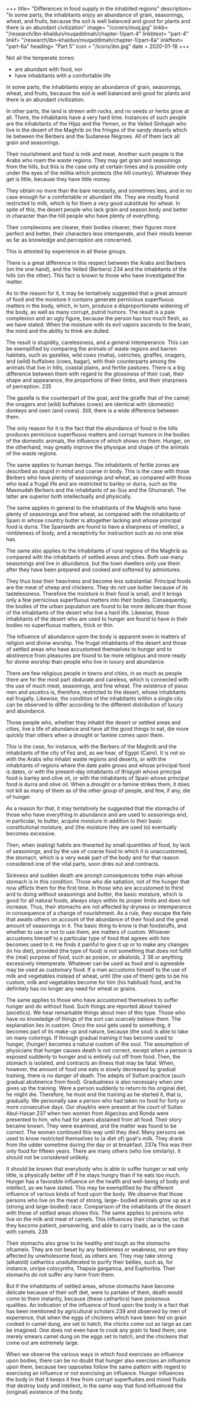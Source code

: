 +++
title= "Differences in food supply in the inhabited regions"
description= "In some parts, the inhabitants enjoy an abundance of grain, seasonings, wheat, and fruits, because the soil is well balanced and good for plants and there is an abundant civilization"
image= "/covers/muq.jpg"
linkb= "/research/ibn-khaldun/muqaddimah/chapter-1/part-4"
linkbtext= "part-4"
linkf= "/research/ibn-khaldun/muqaddimah/chapter-1/part-6a"
linkftext= "part-6a"
heading= "Part 5"
icon = "/icons/ibn.jpg"
date = 2020-01-18
+++

<!-- FIFTH PREFATORY DISCUSSION -->

Not all the temperate zones:
- are abundant with food, nor
- have inhabitants with a comfortable life

In some parts, the inhabitants enjoy an abundance of grain, seasonings, wheat, and fruits, because the soil is well balanced and good for plants and there is an abundant civilization. 

In other parts, the land is strewn with rocks, and no seeds or herbs grow at all. There, the inhabitants have a very hard time. Instances of such people are the inhabitants of the Hijaz and the Yemen, or the Veiled Sinhajah who
live in the desert of the Maghrib on the fringes of the sandy deserts which lie between the Berbers and the Sudanese Negroes. All of them lack all grain and seasonings. 

Their nourishment and food is milk and meat. Another such people is the Arabs who roam the waste regions. They may get grain and seasonings from the hills, but this is the case only at certain times and is possible only under the eyes of the militia which protects (the hill country). Whatever they get is little, because they have little money. 

They obtain no more than the bare necessity, and sometimes less, and in no case enough for a comfortable or abundant life. They are mostly found restricted to milk, which is for them a very good substitute for wheat. In spite of
this, the desert people who lack grain and season body and better in character than the hill people who have plenty of everything.

Their complexions are clearer, their bodies cleaner, their figures more perfect and better, their characters less intemperate, and their minds keener as far as knowledge and perception are concerned. 

This is attested by experience in all these groups.

There is a great difference in this respect between the Arabs and Berbers (on the one hand), and the Veiled (Berbers) 234 and the inhabitants of the hills (on the other). This fact is known to those who have investigated the matter.

As to the reason for it, it may be tentatively suggested that a great amount of food and the moisture it contains generate pernicious superfluous matters in the body, which, in turn, produce a disproportionate widening of the body, as well as many corrupt, putrid humors. The result is a pale complexion and an ugly figure, because the person has too much flesh, as we have stated. When the moisture with its evil vapors ascends to the brain, the mind and the ability to think are dulled. 

The result is stupidity, carelessness, and a general intemperance. This can be exemplified by comparing the animals of waste regions and barren habitats, such as gazelles, wild cows (maha), ostriches, giraffes, onagers, and (wild) buffaloes (cows, bagar), with their counterparts among the animals that live in hills, coastal plains, and fertile pastures. There is a big difference between them with regard to the glossiness of their coat, their shape and appearance, the proportions of their limbs, and their sharpness of perception. 235 

The gazelle is the counterpart of the goat, and the giraffe that of the camel; the onagers and (wild) buffaloes (cows) are identical with (domestic) donkeys and oxen (and cows). Still, there is a wide difference between them. 

The only reason for it is the fact that the abundance of food in the hills produces pernicious superfluous matters and corrupt humors in the bodies of the domestic animals, the influence of which shows on them. Hunger, on the otherhand, may greatly improve the physique and shape of the animals of the waste regions.

The same applies to human beings. The inhabitants of fertile zones <!-- where the products of agriculture and animal husbandry as well as seasonings and fruits are plentiful, are, as a rule, --> are described as stupid in mind and
coarse in body. This is the case with those Berbers who have plenty of seasonings and wheat, as compared with those who lead a frugal life and are restricted to barley or durra, such as the Masmudah Berbers and the inhabitants of as-Sus and the Ghumarah. The latter are superior both intellectually and physically. 

The same applies in general to the inhabitants of the Maghrib who have plenty of seasonings and fine wheat, as compared with the inhabitants of Spain in whose country butter is altogether lacking and whose principal food is durra. The Spaniards are found to have a sharpness of intellect, a nimbleness of body, and a receptivity for instruction such as no one else has. 

The same also applies to the inhabitants of rural regions of the Maghrib as compared with the inhabitants of settled areas and cities. Both use many seasonings and live in abundance, but the town dwellers only use them after
they have been prepared and cooked and softened by admixtures. 

They thus lose their heaviness and become less substantial. Principal foods are the meat of sheep
and chickens. They do not use butter because of its tastelessness. Therefore the
moisture in their food is small, and it brings only a few pernicious superfluous
matters into their bodies. Consequently, the bodies of the urban population are found
to be more delicate than those of the inhabitants of the desert who live a hard life.
Likewise, those inhabitants of the desert who are used to hunger are found to have
in their bodies no superfluous matters, thick or thin.

The influence of abundance upon the body is apparent even in matters of religion and divine worship. The frugal inhabitants of the desert and those of settled areas who have accustomed themselves to hunger and to abstinence from pleasures are found to be more religious and more ready for divine worship than people who live in luxury and abundance. 

There are few religious people in towns and cities, in as much as people there are for the most part obdurate and careless, which is connected with the use of much meat, seasonings, and fine wheat. The existence of pious men and
ascetics is, therefore, restricted to the desert, whose inhabitants eat frugally.
Likewise, the condition of the inhabitants within a single city can be observed to
differ according to the different distribution of luxury and abundance.

Those people who, whether they inhabit the desert or settled areas and cities, live a life of abundance and have all the good things to eat, die more quickly than others when a drought or famine comes upon them. 

This is the case, for instance, with the Berbers of the Maghrib and the inhabitants of the city of
Fez and, as we hear, of Egypt (Cairo). It is not so with the Arabs who inhabit waste regions and deserts, or with the inhabitants of regions where the date palm grows and whose principal food is dates, or with the present-day inhabitants of Ifriqiyah whose principal food is barley and olive oil, or with the inhabitants of Spain whose principal food is durra and olive oil. When a drought or a famine strikes them, it does not kill as many of them as of the other group of people, and few, if any, die of hunger. 

As a reason for that, it may tentatively be suggested that the stomachs of those who have everything in abundance and are used to seasonings and, in particular, to butter, acquire moisture in addition to their basic constitutional
moisture, and (the moisture they are used to) eventually becomes excessive. 

Then, when (eating) habits are thwarted by small quantities of food, by lack of seasonings, and by the use of coarse food to which it is unaccustomed, the stomach, which is a very weak part of the body and for that reason considered one of the vital parts, soon dries out and contracts. 

Sickness and sudden death are prompt consequences tothe man whose stomach is in this condition. Those who die satiation, not of the hunger that now afflicts them for the first time. In those who are accustomed to thirst and to doing without seasonings and butter, the basic moisture, which is good
for all natural foods, always stays within its proper limits and does not increase.
Thus, their stomachs are not affected by dryness or intemperance in consequence of
a change of nourishment. As a rule, they escape the fate that awaits others on
account of the abundance of their food and the great amount of seasonings in it.
The basic thing to know is that foodstuffs, and whether to use or not to use
them, are matters of custom. Whoever accustoms himself to a particular type of food
that agrees with him becomes used to it. He finds it painful to give it up or to make
any changes (in his diet), provided (the type of food) is not something that does not
fulfill the (real) purpose of food, such as poison, or alkaloids, 2 36 or anything
excessively intemperate. Whatever can be used as food and is agreeable may be
used as customary food. If a man accustoms himself to the use of milk and
vegetables instead of wheat, until (the use of them) gets to be his custom, milk and
vegetables become for him (his habitual) food, and he definitely has no longer any
need for wheat or grains.

The same applies to those who have accustomed themselves to suffer hunger
and do without food. Such things are reported about trained (ascetics). We hear
remarkable things about men of this type. Those who have no knowledge of things
of the sort can scarcely believe them. The explanation lies in custom. Once the soul
gets used to something, it becomes part of its make-up and nature, because (the soul)
is able to take on many colorings. If through gradual training it has become used to
hunger, (hunger) becomes a natural custom of the soul.
The assumption of physicians that hunger causes death is not correct, except
when a person is exposed suddenly to hunger and is entirely cut off from food.
Then, the stomach is isolated, and contracts an illness that may be fatal. When,
however, the amount of food one eats is slowly decreased by gradual training, there
is no danger of death. The adepts of Sufism practice (such gradual abstinence from
food). Gradualness is also necessary when one gives up the training. Were a person
suddenly to return to his original diet, he might die. Therefore, he must end the
training as he started it, that is, gradually.
We personally saw a person who had taken no food for forty or more
consecutive days. Our shaykhs were present at the court of Sultan Abul-Hasan 237
when two women from Algeciras and Ronda were presented to him, who had for
years abstained from all food. Their story became known. They were examined, and
the matter was found to be correct. The women continued this way until they died.
Many persons we used to know restricted themselves to (a diet of) goat's milk. They
drank from the udder sometime during the day or at breakfast. 237a This was their
only food for fifteen years. There are many others (who live similarly). It should not
be considered unlikely.

It should be known that everybody who is able to suffer hunger or eat only
little, is physically better off if he stays hungry than if he eats too much. Hunger has
a favorable influence on the health and well-being of body and intellect, as we have
stated. This may be exemplified by the different influence of various kinds of food
upon the body. We observe that those persons who live on the meat of strong, large-
bodied animals grow up as a (strong and large-bodied) race. Comparison of the
inhabitants of the desert with those of settled areas shows this. The same applies to
persons who live on the milk and meat of camels. This influences their character, so
that they become patient, persevering, and able to carry loads, as is the case with
camels. 238 

Their stomachs also grow to be healthy and tough as the stomachs ofcamels. They are not beset by any feebleness or weakness, nor are they affected by unwholesome food, as others are. They may take strong (alkaloid) cathartics unadulterated to purify their bellies, such as, for instance, unripe colocynths, Thapsia garganica, and Euphorbia. Their stomachs do not suffer any harm from them. 

But if the inhabitants of settled areas, whose stomachs have become delicate
because of their soft diet, were to partake of them, death would come to them
instantly, because (these cathartics) have poisonous qualities.
An indication of the influence of food upon the body is a fact that has been
mentioned by agricultural scholars 239 and observed by men of experience, that
when the eggs of chickens which have been fed on grain cooked in camel dung, are
set to hatch, the chicks come out as large as can be imagined. One does not even
have to cook any grain to feed them; one merely smears camel dung on the eggs set
to hatch, and the chickens that come out are extremely large. 

When we observe the various ways in which food exercises an influence
upon bodies, there can be no doubt that hunger also exercises an influence upon
them, because two opposites follow the same pattern with regard to exercising an
influence or not exercising an influence. Hunger influences the body in that it keeps
it free from corrupt superfluities and mixed fluids that destroy body and intellect, in
the same way that food influenced the (original) existence of the body.
